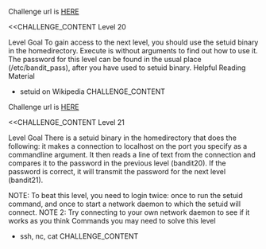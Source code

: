 Challenge url is <a href="http://www.overthewire.org/wargames/bandit/bandit20.shtml">HERE</a>

<<CHALLENGE_CONTENT
Level 20

Level Goal
To gain access to the next level, you should use the setuid binary in the homedirectory. Execute is without arguments to find out how to use it. The password for this level can be found in the usual place (/etc/bandit_pass), after you have used to setuid binary.
Helpful Reading Material
 - setuid on Wikipedia
CHALLENGE_CONTENT

Challenge url is <a href="http://www.overthewire.org/wargames/bandit/bandit21.shtml">HERE</a>

<<CHALLENGE_CONTENT
Level 21

Level Goal
There is a setuid binary in the homedirectory that does the following: it makes a connection to localhost on the port you specify as a commandline argument. It then reads a line of text from the connection and compares it to the password in the previous level (bandit20). If the password is correct, it will transmit the password for the next level (bandit21).

NOTE: To beat this level, you need to login twice: once to run the setuid command, and once to start a network daemon to which the setuid will connect.
NOTE 2: Try connecting to your own network daemon to see if it works as you think
Commands you may need to solve this level
 - ssh, nc, cat
CHALLENGE_CONTENT